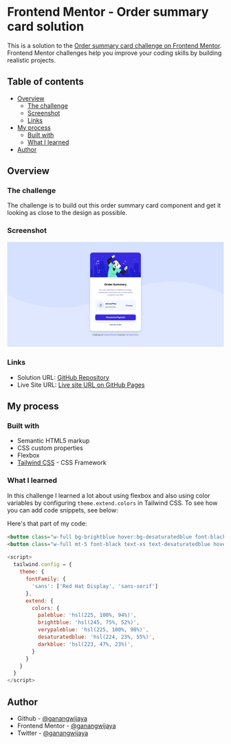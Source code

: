 # Frontend Mentor - Order summary card solution

This is a solution to the [Order summary card challenge on Frontend Mentor](https://www.frontendmentor.io/challenges/order-summary-component-QlPmajDUj). Frontend Mentor challenges help you improve your coding skills by building realistic projects. 

## Table of contents

- [Overview](#overview)
  - [The challenge](#the-challenge)
  - [Screenshot](#screenshot)
  - [Links](#links)
- [My process](#my-process)
  - [Built with](#built-with)
  - [What I learned](#what-i-learned)
- [Author](#author)

## Overview

### The challenge

The challenge is to build out this order summary card component and get it looking as close to the design as possible.

### Screenshot

![](https://github.com/ganangwijaya/order-summary-card/blob/main/screenshoot.png)

### Links

- Solution URL: [GitHub Repository](https://github.com/ganangwijaya/order-summary-card)
- Live Site URL: [Live site URL on GitHub Pages](https://ganangwijaya.github.io/order-summary-card/)

## My process

### Built with

- Semantic HTML5 markup
- CSS custom properties
- Flexbox
- [Tailwind CSS](https://tailwindcss.com/) - CSS Framework


### What I learned

In this challenge I learned a lot about using flexbox and also using color variables by configuring `theme.extend.colors` in Tailwind CSS.
To see how you can add code snippets, see below:

Here's that part of my code:

```html
<button class="w-full bg-brightblue hover:bg-desaturatedblue font-black text-xs text-gray-200 rounded-lg py-2.5 drop-shadow-xl">Proceed to Payment</button>
<button class="w-full mt-5 font-black text-xs text-desaturatedblue hover:text-darkblue">Cancel Order</button>
```
```js
<script>
  tailwind.config = {
    theme: {
      fontFamily: {
        'sans': ['Red Hat Display', 'sans-serif']
      },
      extend: {
        colors: {
          paleblue: 'hsl(225, 100%, 94%)',
          brightblue: 'hsl(245, 75%, 52%)',
          verypaleblue: 'hsl(225, 100%, 98%)',
          desaturatedblue: 'hsl(224, 23%, 55%)',
          darkblue: 'hsl(223, 47%, 23%)',
        }
      }
    }
  }
</script>
```
## Author

- Github - [@ganangwijaya](https://github.com/ganangwijaya)
- Frontend Mentor - [@ganangwijaya](https://www.frontendmentor.io/profile/ganangwijaya)
- Twitter - [@ganangwijaya](https://www.twitter.com/ganangwijaya)
